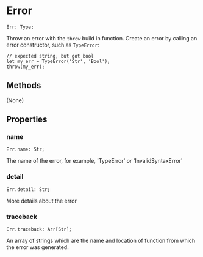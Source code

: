 # Error
```
Err: Type;
```


Throw an error with the `throw` build in function. 
Create an error by calling an error constructor, such as `TypeError`:
```
// expected string, but got bool
let my_err = TypeError('Str', 'Bool');
throw(my_err);
```

## Methods

(None)


## Properties

### name
```
Err.name: Str;
```
The name of the error, for example, 'TypeError' or 'InvalidSyntaxError'

### detail
```
Err.detail: Str;
```
More details about the error

### traceback
```
Err.traceback: Arr[Str];
```
An array of strings which are the name and location of function from which the error was generated.

